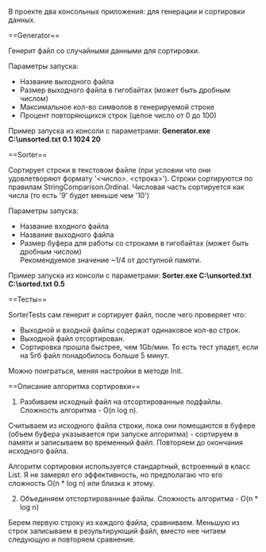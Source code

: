 В проекте два консольных приложения: для генерации и сортировки данных.

==Generator==

Генерит файл со случайными данными для сортировки.

Параметры запуска:
- Название выходного файла
- Размер выходного файла в гигобайтах (может быть дробным числом)
- Максимальное кол-во символов в генерируемой строке
- Процент повторяющихся строк (целое число от 0 до 100)

Пример запуска из консоли с параметрами: 
**Generator.exe C:\unsorted.txt 0.1 1024 20**

==Sorter==

Сортирует строки в текстовом файле (при условии что они удовлетворяют формату '<число>. <строка>').
Строки сортируются по правилам StringComparison.Ordinal.
Числовая часть сортируется как числа (то есть '9' будет меньше чем '10')

Параметры запуска:
- Название входного файла
- Название выходного файла
- Размер буфера для работы со строками в гигобайтах (может быть дробным числом)  
    Рекомендуемое значение ~1/4 от доступной памяти.

Пример запуска из консоли с параметрами: 
**Sorter.exe C:\unsorted.txt C:\sorted.txt 0.5**

==Тесты==

SorterTests сам генерит и сортирует файл, после чего проверяет что:
- Выходной и входной файлы содержат одинаковое кол-во строк.
- Выходной файл отсортирован.
- Сортировка прошла быстрее, чем 1Gb/мин. То есть тест упадет, если на 5гб файл понадобилось больше 5 минут.

Можно поиграться, меняя настройки в методе Init.

==Описание алгоритма сортировки==

1. Разбиваем исходный файл на отсортированные подфайлы. Сложность алгоритма - O(n log n).

Считываем из исходного файла строки, пока они помещаются в буфере (объем буфера указывается при запуске алгоритма) - сортируем в памяти и записываем во временный файл. Повторяем до окончания исходного файла.

Алгоритм сортировки используется стандартный, встроенный в класс List. Я не замерял его эффективность, но предполагаю что его сложность O(n * log n) или близка к этому.

2. Объединяем отстортированные файлы. Сложность алгоритма - O(n * log n) 

Берем первую строку из каждого файла, сравниваем. Меньшую из строк записываем в результирующий файл, вместо нее читаем следующую и повторяем сравнение.

